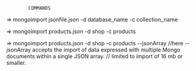             COMMANDS
=> mongoimport jsonfile.json -d database_name -c collection_name

=> mongoimport products.json -d shop -c products

=> mongoimport products.json -d shop -c products --jsonArray
 //here --jsonArray accepts the import of data expressed with multiple Mongo documents within a single JSON array.
 // limited to import of 16 mb or smaller.   